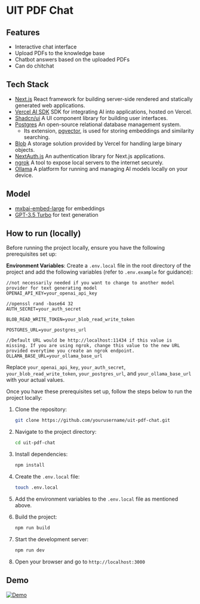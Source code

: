 # UIT PDF Chat

## Features

- Interactive chat interface
- Upload PDFs to the knowledge base
- Chatbot answers based on the uploaded PDFs
- Can do chitchat

## Tech Stack

- [Next.js](https://nextjs.org) React framework for building server-side rendered and statically generated web applications.
- [Vercel AI SDK](https://sdk.vercel.ai/docs) SDK for integrating AI into applications, hosted on Vercel.
- [Shadcn/ui](https://ui.shadcn.com) A UI component library for building user interfaces.
- [Postgres](https://www.postgresql.org) An open-source relational database management system.
  - Its extension, [pgvector](https://github.com/pgvector/pgvector), is used for storing embeddings and similarity searching.
- [Blob](https://vercel.com/docs/storage/vercel-blob) A storage solution provided by Vercel for handling large binary objects.
- [NextAuth.js](https://github.com/nextauthjs/next-auth) An authentication library for Next.js applications.
- [ngrok](https://ngrok.com) A tool to expose local servers to the internet securely.
- [Ollama](https://ollama.com) A platform for running and managing AI models locally on your device.

## Model

- [mxbai-embed-large](https://ollama.com/library/mxbai-embed-large) for embeddings
- [GPT-3.5 Turbo](https://platform.openai.com/docs/models#gpt-3-5-turbo) for text generation

## How to run (locally)

Before running the project locally, ensure you have the following prerequisites set up:

**Environment Variables**: Create a `.env.local` file in the root directory of the project and add the following variables (refer to `.env.example` for guidance):

   ```env
   //not necessarily needed if you want to change to another model provider for text generating model
   OPENAI_API_KEY=your_openai_api_key

   //openssl rand -base64 32
   AUTH_SECRET=your_auth_secret

   BLOB_READ_WRITE_TOKEN=your_blob_read_write_token

   POSTGRES_URL=your_postgres_url

   //Default URL would be http://localhost:11434 if this value is missing. If you are using ngrok, change this value to the new URL provided everytime you create an ngrok endpoint.
   OLLAMA_BASE_URL=your_ollama_base_url
   ```

   Replace `your_openai_api_key`, `your_auth_secret`, `your_blob_read_write_token`, `your_postgres_url`, and `your_ollama_base_url` with your actual values.

Once you have these prerequisites set up, follow the steps below to run the project locally:

1. Clone the repository:
   ```bash
   git clone https://github.com/yourusername/uit-pdf-chat.git
   ```
2. Navigate to the project directory:
   ```bash
   cd uit-pdf-chat
   ```
3. Install dependencies:
   ```bash
   npm install
   ```
4. Create the `.env.local` file:
   ```bash
   touch .env.local
   ```
5. Add the environment variables to the `.env.local` file as mentioned above.

6. Build the project:

   ```bash
   npm run build
   ```

7. Start the development server:
   ```bash
   npm run dev
   ```
8. Open your browser and go to `http://localhost:3000`

## Demo
[![Demo](https://markdown-videos-api.jorgenkh.no/url?url=https%3A%2F%2Fwww.youtube.com%2Fwatch%3Fv%3D9_rforZjJSI)](https://www.youtube.com/watch?v=9_rforZjJSI)

